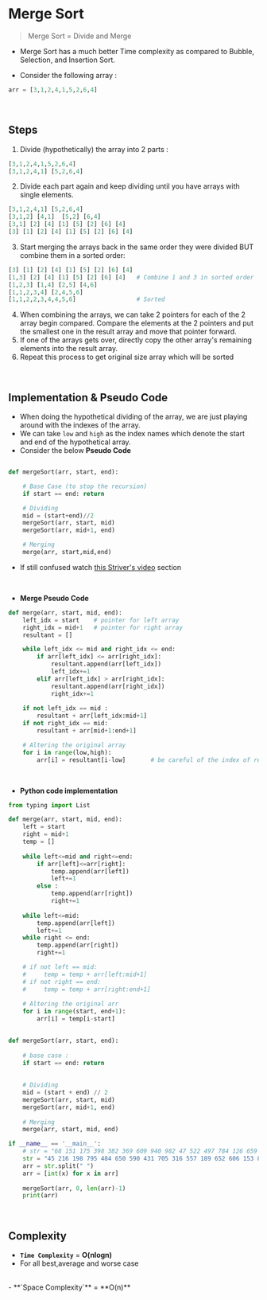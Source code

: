 # Merge Sort

> Merge Sort = Divide and Merge 
- Merge Sort has a much better Time complexity as compared to Bubble, Selection, and Insertion Sort.

- Consider the following array :

```python
arr = [3,1,2,4,1,5,2,6,4]
```
<br>

## Steps 

1. Divide (hypothetically) the array into 2 parts : 

```python
[3,1,2,4,1,5,2,6,4]
[3,1,2,4,1] [5,2,6,4]
```
2. Divide each part again and keep dividing until you have arrays with single elements.

```python
[3,1,2,4,1] [5,2,6,4]
[3,1,2] [4,1]  [5,2] [6,4]
[3,1] [2] [4] [1] [5] [2] [6] [4]
[3] [1] [2] [4] [1] [5] [2] [6] [4]
```

3. Start merging the arrays back in the same order they were divided BUT combine them in a sorted order: 

```python
[3] [1] [2] [4] [1] [5] [2] [6] [4]
[1,3] [2] [4] [1] [5] [2] [6] [4]   # Combine 1 and 3 in sorted order
[1,2,3] [1,4] [2,5] [4,6]
[1,1,2,3,4] [2,4,5,6]
[1,1,2,2,3,4,4,5,6]                 # Sorted
```

4. When combining the arrays, we can take 2 pointers for each of the 2 array begin compared. Compare the elements at the 2 pointers and put the smallest one in the result array and move that pointer forward.
5. If one of the arrays gets over, directly copy the other array's remaining elements into the result array.
6. Repeat this process to get original size array which will be sorted 

<br>

## Implementation & Pseudo Code

- When doing the hypothetical dividing of the array, we are just playing around with the indexes of the array.
- We can take `low` and `high` as the index names which denote the start and end of the hypothetical array. 
- Consider the below **Pseudo Code**

```python

def mergeSort(arr, start, end):

    # Base Case (to stop the recursion)
    if start == end: return 

    # Dividing 
    mid = (start+end)//2
    mergeSort(arr, start, mid)
    mergeSort(arr, mid+1, end)

    # Merging
    merge(arr, start,mid,end)
```
- If still confused watch [this Striver's video](https://youtu.be/ogjf7ORKfd8?si=84IxOxmbPTwNMLGN&t=1505) section

<br>

- **Merge Pseudo Code** 

```python
def merge(arr, start, mid, end):
    left_idx = start    # pointer for left array
    right_idx = mid+1   # pointer for right array
    resultant = []

    while left_idx <= mid and right_idx <= end:
        if arr[left_idx] <= arr[right_idx]:
            resultant.append(arr[left_idx])
            left_idx+=1
        elif arr[left_idx] > arr[right_idx]:
            resultant.append(arr[right_idx])
            right_idx+=1
    
    if not left_idx == mid :
        resultant + arr[left_idx:mid+1]
    if not right_idx == mid:
        resultant + arr[mid+1:end+1]

    # Altering the original array
    for i in range(low,high):
        arr[i] = resultant[i-low]       # be careful of the index of resultant when we copying the elements
```

<br>

- **Python code implementation** 

```python
from typing import List

def merge(arr, start, mid, end):
    left = start
    right = mid+1
    temp = []
    
    while left<=mid and right<=end:
        if arr[left]<=arr[right]:
            temp.append(arr[left])
            left+=1
        else :
            temp.append(arr[right])
            right+=1
    
    while left<=mid:
        temp.append(arr[left])
        left+=1
    while right <= end:
        temp.append(arr[right])
        right+=1

    # if not left == mid:
    #     temp = temp + arr[left:mid+1]
    # if not right == end:
    #     temp = temp + arr[right:end+1]
    
    # Altering the original arr 
    for i in range(start, end+1):
        arr[i] = temp[i-start]
        

def mergeSort(arr, start, end):
    
    # base case : 
    if start == end: return 
    
    
    # Dividing 
    mid = (start + end) // 2
    mergeSort(arr, start, mid)
    mergeSort(arr, mid+1, end)
    
    # Merging
    merge(arr, start, mid, end)

if __name__ == '__main__':
    # str = "68 151 175 398 382 369 609 940 982 47 522 497 784 126 659 124 931 272 473 794 411 379 717 502 812 548 50 450 358 136 454 980 916 683 637 317 345 676 899 574 69 201 353 604 588 375 810 119 808 589 53 565 888 929 997 540 649 267 504 727 228 529 53 760 984 114 738 471 290 655 165 234 242 239 721 614 775 138 339 972 509 856 901 320 46 539 266 502 888 18"
    str = "45 216 198 795 484 650 590 431 705 316 557 189 652 606 153 829 813 367 658 961"
    arr = str.split(" ")
    arr = [int(x) for x in arr]
    
    mergeSort(arr, 0, len(arr)-1)
    print(arr)
```

<br>

## Complexity 

- **`Time Complexity`** = **O(nlogn)** 
- For all best,average and worse case 
<br>
- **`Space Complexity`** = **O(n)**
